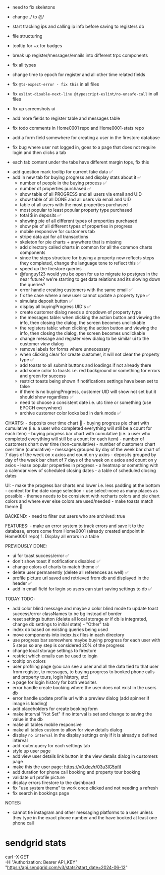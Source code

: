 - need to fix skeletons
- change ./ to @/
- start tracking ips and calling ip info before saving to registers db
- file structuring
- tooltip for +x for badges
- break up register/messages/emails into different trpc components
- fix all types

- change time to epoch for register and all other time related fields
- fix `@ts-expect-error - fix this` in all files
- fix `eslint-disable-next-line @typescript-eslint/no-unsafe-call` in all files
- fix up screenshots ui
- add more fields to register table and messages table
- fix todo comments in Home0001 repo and Home0001-stats repo
- add a form field somewhere for creating a user in the firestore database
- fix bug where user not logged in, goes to a page that does not require login and then clicks a tab
- each tab content under the tabs have different margin tops, fix this

<!-- PROPERTY BUYING PROGRESS STATS -->
- add question mark tooltip for current fake data ✅
- add in new tab for buying progress and display stats about it ✅
    - number of people in the buying process ✅
    - number of properties purchased ✅
    - show table of all PROGRESS and all users via email and UID
    - show table of all DONE and all users via email and UID
    - table of all users with the most properties purchased
    - most popular to least popular property type purchased
    - total $ in deposits ✅
    - showing pie of all different types of properties purchased
    - show pie of all different types of properties in progress
    - mobile responsive for customers tab
    - stripe data api for all transactions
    - skeleton for pie charts + anywhere that is missing
    - add directory called charts in common for all the common charts components
    - since the steps structure for buying a property now reflects steps they completed, change the language tone to reflect this ✅
    - speed up the firestore queries
    - @funguy123 would you be open for us to migrate to postgres in the near future? we're starting to get data relations and its slowing down the queries?
    - error handle creating customers with the same email ✅
    - fix the case where a new user cannot update a property type ✅
    - simulate deposit button ✅
    - display all buyingProgress UID's ✅
    - create customer dialog needs a dropdown of property type
    - the messages table: when clicking the action button and viewing the info, then closing the dialog, the screen becomes unclickable
    - the registers table: when clicking the action button and viewing the info, then closing the dialog, the screen becomes unclickable
    - change message and register view dialog to be similar ui to the customer view dialog
    - remove labels for forms where unnecessary
    - when clicking clear for create customer, it will not clear the property type ✅
    - add toasts to all submit buttons and loadings if not already there
    - add some color to toasts i.e. red background or something for errors and green for success
    - restrict toasts being shown if notifications settings have been set to false
    - if there is no buyingProgress, customer UID will show not set but it should show regardless ✅
    - need to choose a consistent date i.e. utc time or something (use EPOCH everywhere)
    - archive customer color looks bad in dark mode ✅

CHARTS:
    - deposits over time chart 🔄
    - buying progress pie chart with cumulative (i.e. a user who completed everything will still be a count for each item)
    - buying progress bar chart with cumulative (i.e. a user who completed everything will still be a count for each item)
    - number of customers chart over time (non-cumulative)
    - number of customers chart over time (cumulative)
    - messages grouped by day of the week bar chart of 7 days of the week on x axios and count on y axios
    - deposits grouped by day of the week bar chart of 7 days of the week on x axios and count on y axios
    - lease popular properties in progress
    - a heatmap or something with a calendar view of scheduled closing dates
    - a table of scheduled closing dates

UI:
    - make the progress bar charts end lower i.e. less padding at the bottom
    - context for the date range selection
    - use select-none as many places as possible
    - themes needs to be consistent with recharts colors and pie chart colors and where ever else colors are used/needed
    - make toasts match theme 🔄

BACKEND:
    - need to filter out users who are archived: true

FEATURES:
    - make an error system to track errors and save it to the database, errors come from Home0001 (already created endpoint in Home0001 repo)
        1. Display all errors in a table

PREVIOUSLY DONE:
- ui for toast success/error ✅
- don't show toast if notifications disabled ✅
- change colors of charts to match theme ✅
- delete user permanently (delete all references as well) ✅
- profile picture url saved and retrieved from db and displayed in the header ✅
- add in email field for login so users can start saving settings to db ✅

TODAY TODO:
- add color blind message and maybe a color blind mode to update toast success/error classNames to be bg instead of border
- reset settings button (delete all local storage or if db is integrated, change db settings to initial state) - "Other" tab
- index db based on existing queries being used
- move components into index.tsx files in each directory
- use progress bar somewhere maybe buying progress for each user with 5 steps so any step is considered 20% of the progress
- change local storage settings to firestore
- restrict which emails can be used to login
- tooltip on colors
- user profiling page (you can see a user and all the data tied to that user from register, to messages, to buying progress to booked phone calls and property tours, login history, etc)
- a page for login history for both websites
- error handle create booking where the user does not exist in the users db
- error handle update profile url with a preview dialog (add spinner if image is loading)
- add placeholders for create booking form
- make interval "Not Set" if no interval is set and change to saving the value in the db
- make all tables mobile responsive
- make all tables custom to allow for view details dialog
- display `no interval` in the display settings only if it is already a defined interval
- add router.query for each settings tab
- style up user page
- add view user details link button in the view details dialog in customers page
- make this the user page: https://v0.dev/r/03u3lG5pfiI
- add duration for phone call booking and property tour booking
- validate url profile picture
- display errors firestore to the dashboard
- fix "use system theme" to work once clicked and not needing a refresh
- fix search in bookings page


NOTES:
- cannot tie instagram and other messaging platforms to a user unless they type in the exact phone number and the have booked at least one phone call

# sendgrid stats
curl -X GET \
  -H "Authorization: Bearer API_KEY"\
  "https://api.sendgrid.com/v3/stats?start_date=2024-06-12"
